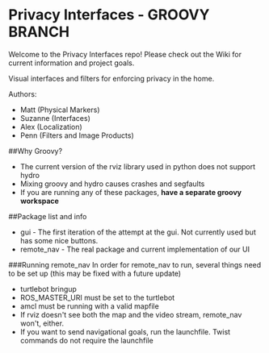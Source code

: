 Privacy Interfaces - GROOVY BRANCH
==================

Welcome to the Privacy Interfaces repo!  Please check out the Wiki for current information and project goals. 

Visual interfaces and filters for enforcing privacy in the home.

Authors: 
* Matt (Physical Markers)
* Suzanne (Interfaces)
* Alex (Localization)
* Penn (Filters and Image Products)

##Why Groovy?
* The current version of the rviz library used in python does not support hydro
* Mixing groovy and hydro causes crashes and segfaults
* If you are running any of these packages, **have a separate groovy workspace**

##Package list and info
* gui  - The first iteration of the attempt at the gui.  Not currently used but has some nice buttons.
* remote_nav - The real package and current implementation of our UI

###Running remote_nav
In order for remote_nav to run, several things need to be set up (this may be fixed with a future update)
* turtlebot bringup
* ROS_MASTER_URI must be set to the turtlebot
* amcl must be running with a valid mapfile
* If rviz doesn't see both the map and the video stream, remote_nav won't, either. 
* If you want to send navigational goals, run the launchfile.  Twist commands do not require the launchfile
